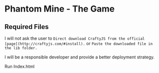 # Phantom Mine - The Game

## Required Files
I will not ask the user to 
```Direct download CraftyJS from the official [page](http://craftyjs.com/#install).```
or ```Paste the downloaded file in the lib
folder.```

I will be a responsible developer and provide a better deployment strategy.

Run Index.html
